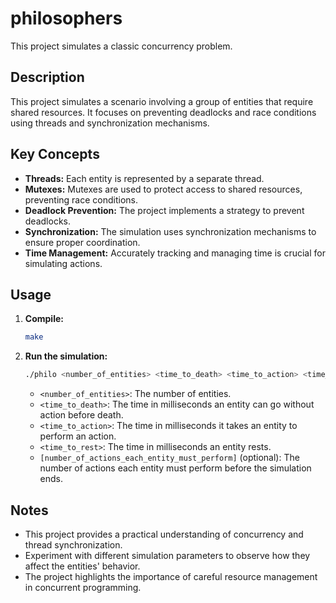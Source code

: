 # philosophers

This project simulates a classic concurrency problem.

## Description

This project simulates a scenario involving a group of entities that require shared resources. It focuses on preventing deadlocks and race conditions using threads and synchronization mechanisms.

## Key Concepts

* **Threads:** Each entity is represented by a separate thread.
* **Mutexes:** Mutexes are used to protect access to shared resources, preventing race conditions.
* **Deadlock Prevention:** The project implements a strategy to prevent deadlocks.
* **Synchronization:** The simulation uses synchronization mechanisms to ensure proper coordination.
* **Time Management:** Accurately tracking and managing time is crucial for simulating actions.

## Usage

1.  **Compile:**
    ```bash
    make
    ```
2.  **Run the simulation:**
    ```bash
    ./philo <number_of_entities> <time_to_death> <time_to_action> <time_to_rest> [number_of_actions_each_entity_must_perform]
    ```

    * `<number_of_entities>`: The number of entities.
    * `<time_to_death>`: The time in milliseconds an entity can go without action before death.
    * `<time_to_action>`: The time in milliseconds it takes an entity to perform an action.
    * `<time_to_rest>`: The time in milliseconds an entity rests.
    * `[number_of_actions_each_entity_must_perform]` (optional): The number of actions each entity must perform before the simulation ends.

## Notes

* This project provides a practical understanding of concurrency and thread synchronization.
* Experiment with different simulation parameters to observe how they affect the entities' behavior.
* The project highlights the importance of careful resource management in concurrent programming.
